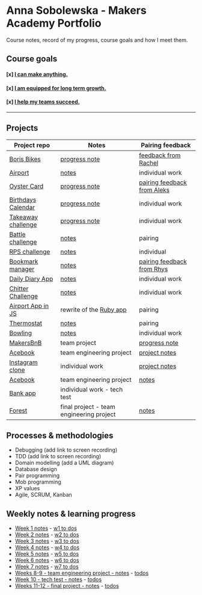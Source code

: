 # Anna Sobolewska - Makers Academy Portfolio

Course notes, record of my progress, course goals and how I meet them.

## Course goals

#### [x] [I can make anything.](https://github.com/aniasobo/portfolio/blob/master/goals/goal-1-make-anything.md)

#### [x] [I am equipped for long term growth.](https://github.com/aniasobo/portfolio/blob/master/goals/goal-2-learning.md)

#### [x] [I help my teams succeed.](https://github.com/aniasobo/portfolio/blob/master/goals/goal-3-team.md)

---

## Projects

Project repo | Notes | Pairing feedback
--- | --- | ---
[Boris Bikes](https://github.com/aniasobo/Boris-Bikes) |  [progress note](https://github.com/aniasobo/portfolio/blob/master/challenges/boris-bikes.md) | [feedback from Rachel](https://github.com/aniasobo/portfolio/blob/master/feedback/Feedback-from-Rachel.pdf)
[Airport](https://github.com/aniasobo/airport_challenge) |  [notes](https://github.com/aniasobo/portfolio/blob/master/challenges/airport.md) | individual work  
[Oyster Card](https://github.com/aniasobo/oystercard1) | [progress note](https://github.com/aniasobo/portfolio/blob/master/challenges/oystercard.md) | [pairing feedback from Aleks](https://github.com/aniasobo/portfolio/blob/master/feedback/Feedback%20from%20Aleks%20-%20June%204.pdf)
[Birthdays Calendar](https://github.com/aniasobo/birthdaycal) | [progress note](https://github.com/aniasobo/portfolio/blob/master/challenges/birthdays.md) | individual work
[Takeaway challenge](https://github.com/aniasobo/takeaway-challenge) | [progress note](https://github.com/aniasobo/portfolio/blob/master/challenges/takeaway.md) | individual work
[Battle challenge](https://github.com/aniasobo/poki-battle) | [notes](https://github.com/aniasobo/portfolio/blob/master/challenges/battle.md) | pairing
[RPS challenge](https://github.com/aniasobo/rps-challenge) | [notes](https://github.com/aniasobo/portfolio/blob/master/challenges/rps.md) | individual
[Bookmark manager](https://github.com/aniasobo/bookmark-challenge) | [notes](https://github.com/aniasobo/portfolio/blob/master/challenges/bookmark-manager.md) | [pairing feedback from Rhys](https://github.com/aniasobo/portfolio/blob/master/feedback/feedback%20from%20Rhys.md)
[Daily Diary App](https://github.com/aniasobo/daily-diary-app) | [notes](https://github.com/aniasobo/portfolio/blob/master/challenges/daily-diary.md) | individual work
[Chitter Challenge](https://github.com/aniasobo/chitter-challenge) | [notes](https://github.com/aniasobo/portfolio/blob/master/challenges/chitter.md) | individual work
[Airport App in JS](https://github.com/aniasobo/Airport-JS) | rewrite of the [Ruby app](https://github.com/aniasobo/airport_challenge) | pairing  
[Thermostat](https://github.com/aniasobo/thermostat) | [notes](https://github.com/aniasobo/portfolio/blob/master/challenges/thermostat.md) | pairing 
[Bowling](https://github.com/aniasobo/bowling-challenge) | [notes](https://github.com/aniasobo/portfolio/blob/master/challenges/bowling.md) | individual work
[MakersBnB](https://github.com/carlfjones/MakersBnB) | team project | [progress note](https://github.com/aniasobo/portfolio/blob/master/challenges/makersbnb.md)
[Acebook](https://github.com/bengscott2/acebook-livewire) | team engineering project | [project notes](https://github.com/aniasobo/portfolio/blob/master/challenges/acebook.md) 
[Instagram clone](https://github.com/aniasobo/instagram-challenge) | individual work | [project notes](https://github.com/aniasobo/portfolio/blob/master/challenges/instagram.md)  
[Acebook](https://github.com/bengscott2/acebook-livewire) | team engineering project | [notes](https://github.com/aniasobo/portfolio/blob/master/challenges/acebook.md)  
[Bank app](https://github.com/aniasobo/tech-test-bank) | individual work - tech test  
[Forest](https://github.com/lucianmot/f.rest) | final project - team engineering project | [notes](https://github.com/aniasobo/portfolio/blob/master/challenges/forest.md)  



## Processes & methodologies

- Debugging (add link to screen recording)
- TDD (add link to screen recording)
- Domain modelling (add a UML diagram)
- Database design
- Pair programming
- Mob programming
- XP values
- Agile, SCRUM, Kanban


## Weekly notes & learning progress

- [Week 1 notes](https://github.com/aniasobo/portfolio/blob/master/notes/week-1-notes.md) - [w1 to dos](https://github.com/aniasobo/portfolio/blob/master/goals/week-1-todos.md)
- [Week 2 notes](https://github.com/aniasobo/portfolio/blob/master/notes/week-2-notes.md) - [w2 to dos](https://github.com/aniasobo/portfolio/blob/master/goals/week-2-todos.md)
- [Week 3 notes](https://github.com/aniasobo/portfolio/blob/master/notes/week-3-notes.md) - [w3 to dos](https://github.com/aniasobo/portfolio/blob/master/goals/week-3-todos.md)
- [Week 4 notes](https://github.com/aniasobo/portfolio/blob/master/notes/week-4-notes.md) - [w4 to dos](https://github.com/aniasobo/portfolio/blob/master/goals/week-4-todos.md)
- [Week 5 notes](https://github.com/aniasobo/portfolio/blob/master/notes/week-5-notes.md) - [w5 to dos](https://github.com/aniasobo/portfolio/blob/master/goals/week-5-todos.md)
- [Week 6 notes](https://github.com/aniasobo/portfolio/blob/master/notes/week-6-notes.md) - [w6 to dos](https://github.com/aniasobo/portfolio/blob/master/goals/week-6-todos.md)
- [Week 7 notes](https://github.com/aniasobo/portfolio/blob/master/notes/week-7-notes.md) - [w7 to dos](https://github.com/aniasobo/portfolio/blob/master/goals/week-7-todos.md)
- [Weeks 8-9 - team engineering project - notes](https://github.com/aniasobo/portfolio/blob/master/notes/weeks-8-9-notes.md) - [todos](https://github.com/aniasobo/portfolio/blob/master/goals/weeks-8-9-todos.md)
- [Week 10 - tech test - notes](https://github.com/aniasobo/portfolio/blob/master/notes/week-10-notes.md) - [todos](https://github.com/aniasobo/portfolio/blob/master/goals/week-10-todos.md)  
- [Weeks 11-12 - final project - notes](https://github.com/aniasobo/portfolio/blob/master/notes/weeks-11-12-notes.md) - [todos](https://github.com/aniasobo/portfolio/blob/master/goals/weeks-11-12-todos.md)  